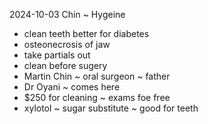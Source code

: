 2024-10-03 Chin ~ Hygeine


* clean teeth better for diabetes
* osteonecrosis of jaw
* take partials out
* clean before sugery
* Martin Chin ~ oral surgeon ~ father
* Dr Oyani ~ comes here
* $250 for cleaning ~ exams foe free
* xylotol ~ sugar substitute ~ good for teeth

